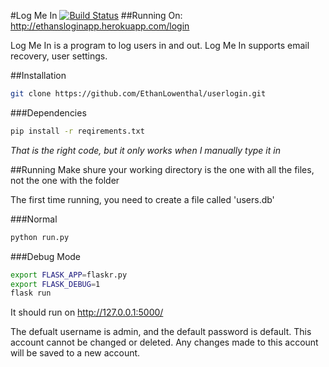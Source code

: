 #Log Me In
[![Build Status](https://travis-ci.org/EthanLowenthal/userlogin.svg?branch=master)](https://travis-ci.org/EthanLowenthal/userlogin)
##Running On: http://ethansloginapp.herokuapp.com/login

Log Me In is a program to log users in and out. Log Me In supports email recovery, user settings.


##Installation
```sh
git clone https://github.com/EthanLowenthal/userlogin.git
```

###Dependencies
```sh
pip install -r reqirements.txt
```
*That is the right code, but it only works when I manually type it in*


##Running
Make shure your working directory is the one with all the files, not the one with the folder

The first time running, you need to create a file called 'users.db'

###Normal
```python
python run.py
```

###Debug Mode
```sh
export FLASK_APP=flaskr.py
export FLASK_DEBUG=1
flask run
```

It should run on http://127.0.0.1:5000/


The defualt username is admin, and the default password is default. This account cannot be changed or deleted. Any changes made to this account will be saved to a new account.

